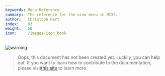 ```yaml
---
keywords: Menu Reference
summary:  The reference for the view menu in HISE.
author:   Christoph Hart
index:    03
weight:   50
icon:     /images/icon_book
---
```


![warning](/images/icon_warning:64px)  
> Oops, this document has not been created yet. Luckily, you can help out. If you want to learn how to contribute to the documentation, please visit[this site](/glossary/contributing) to learn more.  
